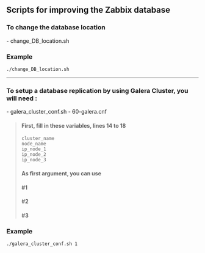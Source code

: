 ## Scripts for improving the Zabbix database

### To change the database location

\- change_DB_location.sh

### Example

```bash
./change_DB_location.sh
```

***

### To setup a database replication by using Galera Cluster, you will need :
\- galera_cluster_conf.sh
\- 60-galera.cnf

> #### First, fill in these variables, lines 14 to 18
>
> `cluster_name`  
> `node_name`  
> `ip_node_1`  
> `ip_node_2`  
> `ip_node_3`
>
> #### As first argument, you can use
>
> #### #1
> #### #2
> #### #3

### Example

```bash
./galera_cluster_conf.sh 1
```
